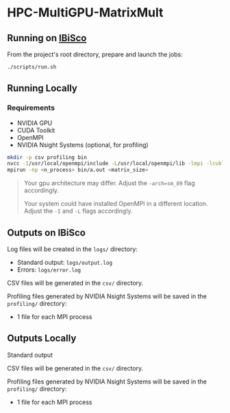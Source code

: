 # HPC-MultiGPU-MatrixMult

## Running on [IBiSco](https://ibiscohpc-wiki.scope.unina.it/)

From the project's root directory, prepare and launch the jobs:

```bash
./scripts/run.sh
```

## Running Locally

### Requirements
- NVIDIA GPU
- CUDA Toolkit
- OpenMPI
- NVIDIA Nsight Systems (optional, for profiling)

```bash
mkdir -p csv profiling bin
nvcc -I/usr/local/openmpi/include -L/usr/local/openmpi/lib -lmpi -lcublas -lm -arch=sm_89 src/main.cu src/utils.cu src/phpc_matrix_operations.cu -o bin/a.out
mpirun -np <n_process> bin/a.out <matrix_size>
```

> Your gpu architecture may differ. Adjust the `-arch=sm_89` flag accordingly.
> 
> Your system could have installed OpenMPI in a different location. Adjust the `-I` and `-L` flags accordingly.

## Outputs on IBiSco

Log files will be created in the `logs/` directory:
-   Standard output: `logs/output.log`
-   Errors: `logs/error.log`

CSV files will be generated in the `csv/` directory.

Profiling files generated by NVIDIA Nsight Systems will be saved in the `profiling/` directory:
-   1 file for each MPI process

## Outputs Locally

Standard output

CSV files will be generated in the `csv/` directory.

Profiling files generated by NVIDIA Nsight Systems will be saved in the `profiling/` directory:
-   1 file for each MPI process